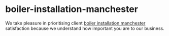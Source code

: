 # boiler-installation-manchester
We take pleasure in prioritising client [boiler installation manchester](https://manchesterplumbingandheating.co.uk/) satisfaction because we understand how important you are to our business. 
